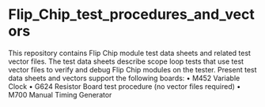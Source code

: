 # Flip_Chip_test_procedures_and_vectors
This repository contains Flip Chip module test data sheets and related test vector files. The test data sheets describe scope loop tests that use test vector files to verify and debug Flip Chip modules on the tester. Present test data sheets and vectors support the following boards:
•	M452 Variable Clock
•	G624 Resistor Board test procedure (no vector files required)
•	M700 Manual Timing Generator
